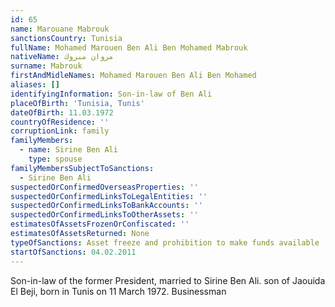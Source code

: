 ```yaml
---
id: 65
name: Marouane Mabrouk
sanctionsCountry: Tunisia
fullName: Mohamed Marouen Ben Ali Ben Mohamed Mabrouk
nativeName: مروان مبروك
surname: Mabrouk
firstAndMidleNames: Mohamed Marouen Ben Ali Ben Mohamed
aliases: []
identifyingInformation: Son-in-law of Ben Ali
placeOfBirth: 'Tunisia, Tunis'
dateOfBirth: 11.03.1972
countryOfResidence: ''
corruptionLink: family
familyMembers:
  - name: Sirine Ben Ali
    type: spouse
familyMembersSubjectToSanctions:
  - Sirine Ben Ali
suspectedOrConfirmedOverseasProperties: ''
suspectedOrConfirmedLinksToLegalEntities: ''
suspectedOrConfirmedLinksToBankAccounts: ''
suspectedOrConfirmedLinksToOtherAssets: ''
estimatesOfAssetsFrozenOrConfiscated: ''
estimatesOfAssetsReturned: None
typeOfSanctions: Asset freeze and prohibition to make funds available
startOfSanctions: 04.02.2011
---
```

Son-in-law of the former President, married to Sirine Ben Ali. son of Jaouida El 
Beji, born in Tunis  on 11 March
1972. Businessman
